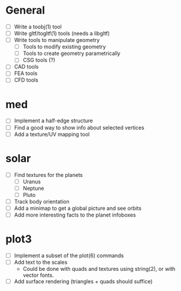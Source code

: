 # General

- [ ] Write a toobj(1) tool
- [ ] Write gltf/togltf(1) tools (needs a libgltf)
- [ ] Write tools to manipulate geometry
	- [ ] Tools to modify existing geometry
	- [ ] Tools to create geometry parametrically
	- [ ] CSG tools (?)
- [ ] CAD tools
- [ ] FEA tools
- [ ] CFD tools

# med

- [ ] Implement a half-edge structure
- [ ] Find a good way to show info about selected vertices
- [ ] Add a texture/UV mapping tool

# solar

- [ ] Find textures for the planets
	- [ ] Uranus
	- [ ] Neptune
	- [ ] Pluto
- [ ] Track body orientation
- [ ] Add a minimap to get a global picture and see orbits
- [ ] Add more interesting facts to the planet infoboxes

# plot3

- [ ] Implement a subset of the plot(6) commands
- [ ] Add text to the scales
	- Could be done with quads and textures using string(2), or with vector fonts.
- [ ] Add surface rendering (triangles + quads should suffice)
